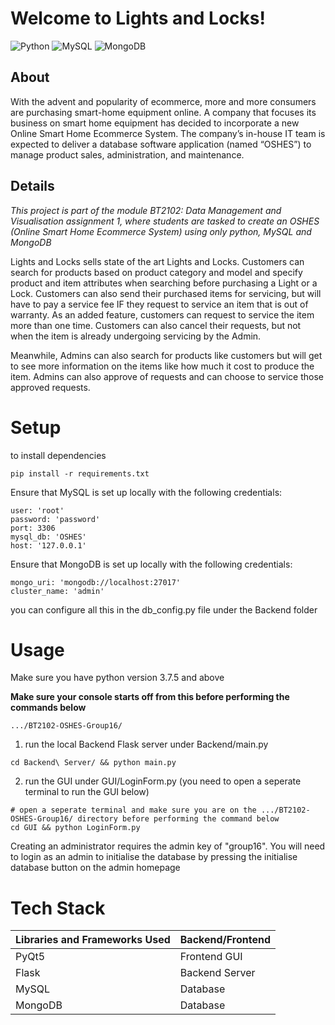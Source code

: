 # Welcome to Lights and Locks!
<img alt="Python" src="https://img.shields.io/badge/python%20-%2314354C.svg?&style=for-the-badge&logo=python&logoColor=white"/> <img alt="MySQL" src="https://img.shields.io/badge/MySQL-00000F?style=for-the-badge&logo=mysql&logoColor=white"/> ![MongoDB](https://img.shields.io/badge/MongoDB-%234ea94b.svg?style=for-the-badge&logo=mongodb&logoColor=white)
## About

With the advent and popularity of ecommerce, more and more consumers are purchasing smart-home equipment online. A company that focuses its business on smart home equipment has decided to incorporate a new Online Smart Home Ecommerce System. The company’s in-house IT team is expected to deliver a database software application (named “OSHES”) to manage product sales, administration, and maintenance.

## Details
_This project is part of the module BT2102: Data Management and Visualisation assignment 1, where students are tasked to create an OSHES (Online Smart Home Ecommerce System) using only python, MySQL and MongoDB_

Lights and Locks sells state of the art Lights and Locks. Customers can search for products based on product category and model and specify product and item attributes when searching before purchasing a Light or a Lock. Customers can also send their purchased items for servicing, but will have to pay a service fee IF they request to service an item that is out of warranty. As an added feature, customers can request to service the item more than one time. Customers can also cancel their requests, but not when the item is already undergoing servicing by the Admin.

Meanwhile, Admins can also search for products like customers but will get to see more information on the items like how much it cost to produce the item. Admins can also approve of requests and can choose to service those approved requests.

# Setup 
to install dependencies


```pip install -r requirements.txt```

Ensure that MySQL is set up locally with the following credentials:
```
user: 'root'
password: 'password'
port: 3306
mysql_db: 'OSHES'
host: '127.0.0.1'
```

Ensure that MongoDB is set up locally with the following credentials:
```
mongo_uri: 'mongodb://localhost:27017'
cluster_name: 'admin'
```

you can configure all this in the db_config.py file under the Backend folder

# Usage
Make sure you have python version 3.7.5 and above

**Make sure your console starts off from this before performing the commands below**
```
.../BT2102-OSHES-Group16/
```

1) run the local Backend Flask server under Backend/main.py

```
cd Backend\ Server/ && python main.py
```
2) run the GUI under GUI/LoginForm.py (you need to open a seperate terminal to run the GUI below)

```
# open a seperate terminal and make sure you are on the .../BT2102-OSHES-Group16/ directory before performing the command below
cd GUI && python LoginForm.py
```

Creating an administrator requires the admin key of "group16". You will need to login as an admin to initialise the database by pressing the initialise database button on the admin homepage

# Tech Stack
| Libraries and Frameworks Used| Backend/Frontend     |
| ----------- | ---------- |
| PyQt5      | Frontend GUI |
| Flask | Backend Server |
| MySQL   | Database |
| MongoDB | Database |
